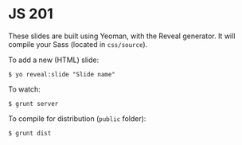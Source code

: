# JS 201

These slides are built using Yeoman, with the Reveal generator. It will compile your Sass (located in `css/source`).

To add a new (HTML) slide:

```
$ yo reveal:slide "Slide name"
```

To watch:

```
$ grunt server
```

To compile for distribution (`public` folder):

```
$ grunt dist
```